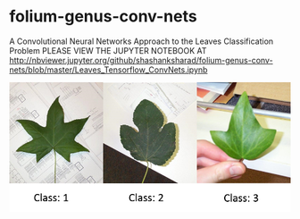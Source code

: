 # folium-genus-conv-nets
A Convolutional Neural Networks Approach to the Leaves Classification Problem
PLEASE VIEW THE JUPYTER NOTEBOOK AT http://nbviewer.jupyter.org/github/shashanksharad/folium-genus-conv-nets/blob/master/Leaves_Tensorflow_ConvNets.ipynb

![alt text](https://github.com/shashanksharad/folium-genus-conv-nets/blob/master/Data.png)
